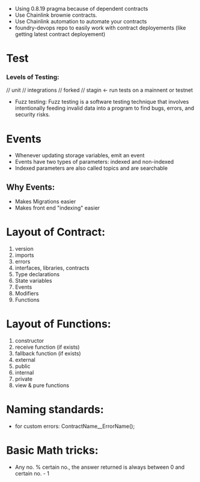 - Using 0.8.19 pragma because of dependent contracts
- Use Chainlink brownie contracts.
- Use Chainlink automation to automate your contracts
- foundry-devops repo to easily work with contract deployements (like getting latest contract deployement)

# Test

### Levels of Testing:

// unit
// integrations
// forked
// stagin <- run tests on a mainnent or testnet

- Fuzz testing:
  Fuzz testing is a software testing technique that involves intentionally feeding invalid data into a program to find bugs, errors, and security risks.

# Events

- Whenever updating storage variables, emit an event
- Events have two types of parameters: indexed and non-indexed
- Indexed parameters are also called topics and are searchable

## Why Events:

- Makes Migrations easier
- Makes front end "indexing" easier

# Layout of Contract:

1. version
2. imports
3. errors
4. interfaces, libraries, contracts
5. Type declarations
6. State variables
7. Events
8. Modifiers
9. Functions

# Layout of Functions:

1. constructor
2. receive function (if exists)
3. fallback function (if exists)
4. external
5. public
6. internal
7. private
8. view & pure functions

# Naming standards:

- for custom errors: ContractName\_\_ErrorName();

# Basic Math tricks:

- Any no. % certain no., the answer returned is always between 0 and certain no. - 1
